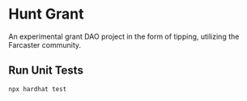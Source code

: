 # Hunt Grant

An experimental grant DAO project in the form of tipping, utilizing the Farcaster community.

## Run Unit Tests

```sh
npx hardhat test
```
